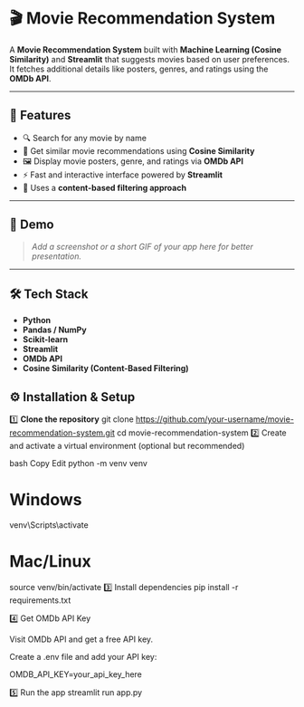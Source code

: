 # 🎬 Movie Recommendation System

A **Movie Recommendation System** built with **Machine Learning (Cosine Similarity)** and **Streamlit** that suggests movies based on user preferences.  
It fetches additional details like posters, genres, and ratings using the **OMDb API**.

---

## 🚀 Features

- 🔍 Search for any movie by name
- 🎯 Get similar movie recommendations using **Cosine Similarity**
- 🖼️ Display movie posters, genre, and ratings via **OMDb API**
- ⚡ Fast and interactive interface powered by **Streamlit**
- 🧠 Uses a **content-based filtering approach**

---

## 📸 Demo

> _Add a screenshot or a short GIF of your app here for better presentation._

---

## 🛠️ Tech Stack

- **Python**
- **Pandas / NumPy**
- **Scikit-learn**
- **Streamlit**
- **OMDb API**
- **Cosine Similarity (Content-Based Filtering)**



## ⚙️ Installation & Setup

1️⃣ **Clone the repository**
git clone https://github.com/your-username/movie-recommendation-system.git
cd movie-recommendation-system
2️⃣ Create and activate a virtual environment (optional but recommended)

bash
Copy
Edit
python -m venv venv
# Windows
venv\Scripts\activate
# Mac/Linux
source venv/bin/activate
3️⃣ Install dependencies
pip install -r requirements.txt

4️⃣ Get OMDb API Key

Visit OMDb API and get a free API key.

Create a .env file and add your API key:

OMDB_API_KEY=your_api_key_here

5️⃣ Run the app
streamlit run app.py



